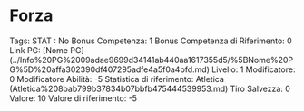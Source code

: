 # Forza

Tags: STAT
: No
Bonus Competenza: 1
Bonus Competenza di Riferimento: 0
Link PG: [Nome PG] (../Info%20PG%2009adae9699d34141ab440aa1617355d5/%5BNome%20PG%5D%20affa302390df407295adfe4a5f0a4bfd.md)
Livello: 1
Modificatore: 0
Modificatore  Abilità: -5
Statistica di riferimento: Atletica (Atletica%208bab799b37834b07bbfb475444539953.md)
Tiro Salvezza: 0
Valore: 10
Valore di riferimento: -5